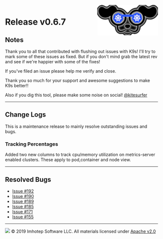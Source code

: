 <img src="https://raw.githubusercontent.com/derailed/k9s/master/assets/k9s_small.png" align="right" width="200" height="auto"/>

# Release v0.6.7

## Notes

Thank you to all that contributed with flushing out issues with K9s! I'll try to mark some of these issues as fixed. But if you don't mind grab the latest rev and see if we're happier with some of the fixes!

If you've filed an issue please help me verify and close.

Thank you so much for your support and awesome suggestions to make K9s better!!

Also if you dig this tool, please make some noise on social! [@kitesurfer](https://twitter.com/kitesurfer)

---

## Change Logs

This is a maintenance release to mainly resolve outstanding issues and bugs.

### Tracking Percentages

Added two new columns to track cpu/memory utilization on metrics-server enabled clusters. These apply to pod,container and node view.

---

## Resolved Bugs

+ [Issue #192](https://github.com/kswapd/k13s/issues/192)
+ [Issue #190](https://github.com/kswapd/k13s/issues/190)
+ [Issue #189](https://github.com/kswapd/k13s/issues/189)
+ [Issue #185](https://github.com/kswapd/k13s/issues/185)
+ [Issue #171](https://github.com/kswapd/k13s/issues/171)
+ [Issue #155](https://github.com/kswapd/k13s/issues/155)

---

<img src="https://raw.githubusercontent.com/derailed/k9s/master/assets/imhotep_logo.png" width="32" height="auto"/> © 2019 Imhotep Software LLC. All materials licensed under [Apache v2.0](http://www.apache.org/licenses/LICENSE-2.0)
